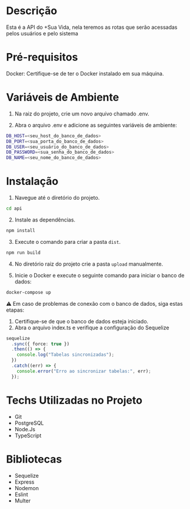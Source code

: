 # Descrição

Esta é a API do +Sua Vida, nela teremos as rotas que serão acessadas pelos usuários e pelo sistema

# Pré-requisitos
Docker: Certifique-se de ter o Docker instalado em sua máquina.


# Variáveis de Ambiente

1. Na raiz do projeto, crie um novo arquivo chamado .env.

2. Abra o arquivo .env e adicione as seguintes variáveis de ambiente:

```bash
DB_HOST=<seu_host_do_banco_de_dados>
DB_PORT=<sua_porta_do_banco_de_dados>
DB_USER=<seu_usuário_do_banco_de_dados>
DB_PASSWORD=<sua_senha_do_banco_de_dados>
DB_NAME=<seu_nome_do_banco_de_dados>
```

# Instalação

1. Navegue até o diretório do projeto.

```bash
cd api
```

2. Instale as dependências.

```bash
npm install
```

3. Execute o comando para criar a pasta `dist`.

```bash
npm run build
```

4. No diretório raiz do projeto crie a pasta `upload` manualmente.

5. Inicie o Docker e execute o seguinte comando para iniciar o banco de dados:

```bash
docker-compose up
```

⚠️ Em caso de problemas de conexão com o banco de dados, siga estas etapas:

1. Certifique-se de que o banco de dados esteja iniciado.
2. Abra o arquivo index.ts e verifique a configuração do Sequelize

```typescript
sequelize
  .sync({ force: true })
  .then(() => {
    console.log("Tabelas sincronizadas");
  })
  .catch((err) => {
    console.error("Erro ao sincronizar tabelas:", err);
  });
```

# Techs Utilizadas no Projeto

- Git
- PostgreSQL
- Node.Js
- TypeScript

# Bibliotecas

- Sequelize
- Express
- Nodemon
- Eslint
- Multer
